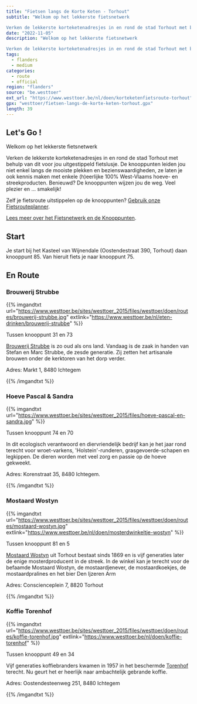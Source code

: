 ```yaml
---
title: "Fietsen langs de Korte Keten - Torhout"
subtitle: "Welkom op het lekkerste fietsnetwerk

Verken de lekkerste korteketenadresjes in en rond de stad Torhout met behulp van dit voor jou uitgestippeld fietslusje"
date: "2022-11-05"
description: "Welkom op het lekkerste fietsnetwerk

Verken de lekkerste korteketenadresjes in en rond de stad Torhout met behulp van dit voor jou uitgestippeld fietslusje" 
tags:
  - flanders
  - medium
categories: 
  - route
  - official
region: "flanders"
source: "be.westtoer"
ext_url: "https://www.westtoer.be/nl/doen/korteketenfietsroute-torhout"
gpx: "westtoer/fietsen-langs-de-korte-keten-torhout.gpx"
length: 39
---
```


## Let's Go !

Welkom op het lekkerste fietsnetwerk

Verken de lekkerste korteketenadresjes in en rond de stad Torhout met behulp van dit voor jou uitgestippeld fietslusje. De knooppunten leiden jou niet enkel langs de mooiste plekken en bezienswaardigheden, ze laten je ook kennis maken met enkele (h)eerlijke 100% West-Vlaams hoeve- en streekproducten. Benieuwd? De knooppunten wijzen jou de weg. Veel plezier en … smakelijk!

Zelf je fietsroute uitstippelen op de knooppunten? [Gebruik onze Fietsrouteplanner](http://www.westtoer.be/nl/fietsrouteplanner).

[Lees meer over het Fietsnetwerk en de Knooppunten](https://www.westtoer.be/nl/node/83280).

## Start 

Je start bij het Kasteel van Wijnendale (Oostendestraat 390, Torhout) daan knooppunt 85. Van hieruit fiets je naar knooppunt 75. 

## En Route

### Brouwerij Strubbe

{{% imgandtxt url="https://www.westtoer.be/sites/westtoer_2015/files/westtoer/doen/routes/brouwerij-strubbe.jpg" extlink="https://www.westtoer.be/nl/eten-drinken/brouwerij-strubbe" %}}

Tussen knooppunt 31 en 73

[Brouwerij Strubbe](https://www.westtoer.be/nl/eten-drinken/brouwerij-strubbe) is zo oud als ons land. Vandaag is de zaak in handen van Stefan en Marc Strubbe, de zesde generatie. Zij zetten het artisanale brouwen onder de kerktoren van het dorp verder.

Adres: Markt 1, 8480 Ichtegem

{{% /imgandtxt %}}

### Hoeve Pascal & Sandra

{{% imgandtxt url="https://www.westtoer.be/sites/westtoer_2015/files/hoeve-pascal-en-sandra.jpg" %}}

Tussen knooppunt 74 en 70

In dit ecologisch verantwoord en diervriendelijk bedrijf kan je het jaar rond terecht voor wroet-varkens, 'Holstein'-runderen, grasgevoerde-schapen en legkippen. De dieren worden met veel zorg en passie op de hoeve gekweekt.

Adres: Korenstraat 35, 8480 Ichtegem.

{{% /imgandtxt %}}

### Mostaard Wostyn

{{% imgandtxt url="https://www.westtoer.be/sites/westtoer_2015/files/westtoer/doen/routes/mostaard-wostyn.jpg" extlink="https://www.westtoer.be/nl/doen/mosterdwinkeltje-wostyn" %}}

Tussen knooppunt 81 en 5

[Mostaard Wostyn](https://www.westtoer.be/nl/doen/mosterdwinkeltje-wostyn) uit Torhout bestaat sinds 1869 en is vijf generaties later de enige mosterdproducent in de streek. In de winkel kan je terecht voor de befaamde Mostaard Wostyn, de mostaardjenever, de mostaardkoekjes, de mostaardpralines en het bier Den Ijzeren Arm

Adres: Conscienceplein 7, 8820 Torhout

{{% /imgandtxt %}}

### Koffie Torenhof

{{% imgandtxt url="https://www.westtoer.be/sites/westtoer_2015/files/westtoer/doen/routes/koffie-torenhof.jpg" extlink="https://www.westtoer.be/nl/doen/koffie-torenhof" %}}

Tussen knooppunt 49 en 34

Vijf generaties koffiebranders kwamen in 1957 in het beschermde [Torenhof](https://www.westtoer.be/nl/doen/koffie-torenhof) terecht. Nu geurt het er heerlijk naar ambachtelijk gebrande koffie.

Adres: Oostendesteenweg 251, 8480 Ichtegem

{{% /imgandtxt %}}
